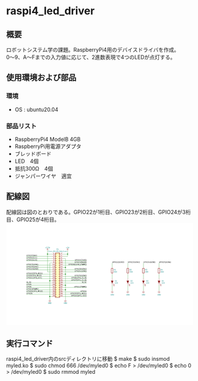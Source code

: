 # raspi4_led_driver

## 概要
ロボットシステム学の課題。RaspberryPi4用のデバイスドライバを作成。<br>
0～9、A～Fまでの入力値に応じて、2進数表現で4つのLEDが点灯する。

## 使用環境および部品
### 環境
* OS : ubuntu20.04
 
### 部品リスト
* RaspberryPi4 ModelB 4GB<br>
* RaspberryPi用電源アダプタ<br>
* ブレッドボード<br>
* LED　4個<br>
* 抵抗300Ω　4個<br>
* ジャンパーワイヤ　適宜<br>

## 配線図
配線図は図のとおりである。GPIO22が1桁目、GPIO23が2桁目、GPIO24が3桁目、GPIO25が4桁目。
![配線図](https://github.com/IGC8810/raspi4_led_driver/blob/main/robosys_schema.PNG)

## 実行コマンド
raspi4_led_driver内のsrcディレクトリに移動
$ make
$ sudo insmod myled.ko
$ sudo chmod 666 /dev/myled0
$ echo F > /dev/myled0
$ echo 0 > /dev/myled0
$ sudo rmmod myled
